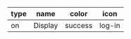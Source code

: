 type      |name    |color  |icon
----------|--------|-------|---------
on        |Display |success|log-in